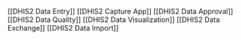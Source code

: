 [[DHIS2 Data Entry]]
[[DHIS2 Capture App]] 
[[DHIS2 Data Approval]]
[[DHIS2 Data Quality]]
[[DHIS2 Data Visualization]] 
[[DHIS2 Data Exchange]]
[[DHIS2 Data Import]] 
